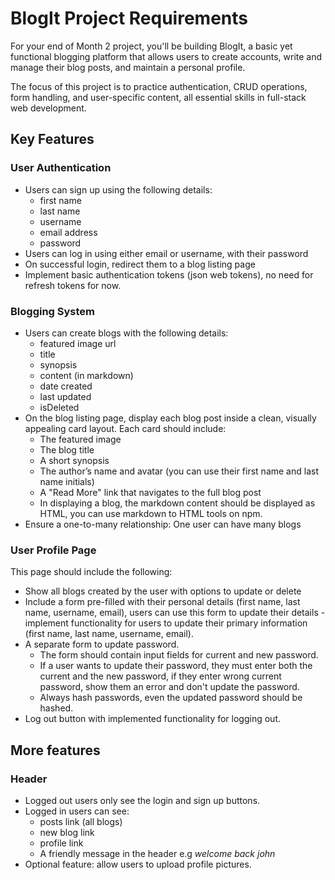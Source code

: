 # BlogIt Project Requirements
For your end of Month 2 project, you'll be building BlogIt, a basic yet functional blogging platform that allows users to create accounts, write and manage their blog posts, and maintain a personal profile.

The focus of this project is to practice authentication, CRUD operations, form handling, and user-specific content, all essential skills in full-stack web development.

## Key Features
### User Authentication
- Users can sign up using the following details:
    - first name
    - last name
    - username
    - email address
    - password
- Users can log in using either email or username, with their password
- On successful login, redirect them to a blog listing page
- Implement basic authentication tokens (json web tokens), no need for refresh tokens for now.

### Blogging System
- Users can create blogs with the following details:
  - featured image url
  - title
  - synopsis
  - content (in markdown)
  - date created
  - last updated
  - isDeleted
- On the blog listing page, display each blog post inside a clean, visually appealing card layout. Each card should include:
  - The featured image
  - The blog title
  - A short synopsis
  - The author’s name and avatar (you can use their first name and last name initials)
  - A "Read More" link that navigates to the full blog post
  - In displaying a blog, the markdown content should be displayed as HTML, you can use markdown to HTML tools on npm.
- Ensure a one-to-many relationship: One user can have many blogs

### User Profile Page
This page should include the following:
- Show all blogs created by the user with options to update or delete
- Include a form pre-filled with their personal details (first name, last name, username, email), users can use this form to update their details - implement functionality for users to update their primary information (first name, last name, username, email).
- A separate form to update password.
    - The form should contain input fields for current and new password.
    - If a user wants to update their password, they must enter both the current and the new password, if they enter wrong current password, show them an error and don't update the password.
    - Always hash passwords, even the updated password should be hashed.
- Log out button with implemented functionality for logging out.

## More features
### Header
- Logged out users only see the login and sign up buttons.
- Logged in users can see:
    - posts link (all blogs)
    - new blog link
    - profile link
    - A friendly message in the header e.g _welcome back john_
- Optional feature: allow users to upload profile pictures.
